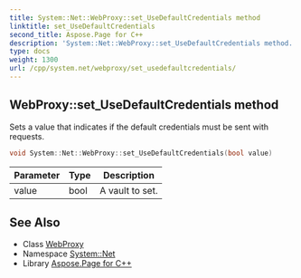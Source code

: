 ```yaml
---
title: System::Net::WebProxy::set_UseDefaultCredentials method
linktitle: set_UseDefaultCredentials
second_title: Aspose.Page for C++
description: 'System::Net::WebProxy::set_UseDefaultCredentials method. Sets a value that indicates if the default credentials must be sent with requests in C++.'
type: docs
weight: 1300
url: /cpp/system.net/webproxy/set_usedefaultcredentials/
---
```

## WebProxy::set_UseDefaultCredentials method


Sets a value that indicates if the default credentials must be sent with requests.

```cpp
void System::Net::WebProxy::set_UseDefaultCredentials(bool value)
```


| Parameter | Type | Description |
| --- | --- | --- |
| value | bool | A vault to set. |

## See Also

* Class [WebProxy](../)
* Namespace [System::Net](../../)
* Library [Aspose.Page for C++](../../../)

